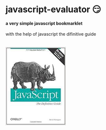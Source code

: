 # javascript-evaluator 😏                                                                       
#### a very simple javascript bookmarklet 
 
with the help of javascript the difinitive guide<br/><br/><br/>
![difinitive guide](download.jpg)
